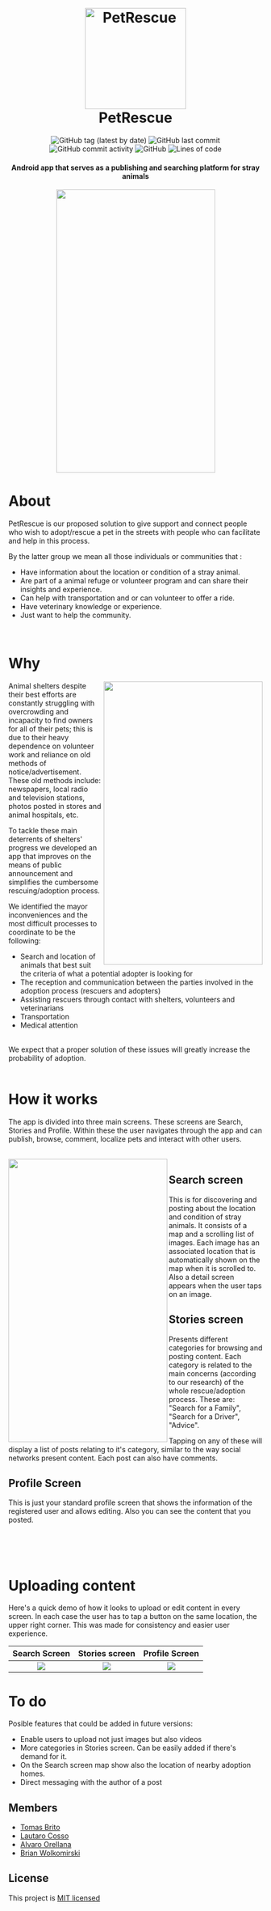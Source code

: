 <h1 align="center">
  <br>
  <img src="https://user-images.githubusercontent.com/62856022/129825346-b5a6b2c6-79bf-454f-abc5-88c084d9e39e.png" alt="PetRescue" width="200">  
  <br>
  PetRescue
  <br>
</h1>

<p align="center">
  <img alt="GitHub tag (latest by date)" src="https://img.shields.io/github/v/tag/Alvaro-Orellana/PetRescue?color=yellow">
  <img alt="GitHub last commit" src="https://img.shields.io/github/last-commit/Alvaro-Orellana/PetRescue">
  <img alt="GitHub commit activity" src="https://img.shields.io/github/commit-activity/y/Alvaro-Orellana/PetRescue?color=orange">
  <img alt="GitHub" src="https://img.shields.io/github/license/Alvaro-Orellana/PetRescue"> 
  <img alt="Lines of code" src="https://img.shields.io/tokei/lines/github/Alvaro-Orellana/PetRescue">
</p>

<h4 align="center">Android app that serves as a publishing and searching platform for stray animals</h4>

<p align="center">
<img  src="https://github.com/Alvaro-Orellana/PetRescue/blob/master/images%20for%20readme/welcome_screen.gif" width="315" height="560">  
</p>

# About 

PetRescue is our proposed solution to give support and connect people who wish to adopt/rescue a pet in the streets with people who can facilitate and help in this process. 

By the latter group we mean all those individuals or communities that :

- Have information about the location or condition of a stray animal. 
- Are part of a animal refuge or volunteer program and can share their insights and experience. 
- Can help with transportation and or can volunteer to offer a ride. 
- Have veterinary knowledge or experience.   
- Just want to help the community.

<br>

# Why
<img align="right" src="https://github.com/Alvaro-Orellana/PetRescue/blob/master/images%20for%20readme/historias_screen.gif" width="315" height="560">  

Animal shelters despite their best efforts are constantly struggling with overcrowding and incapacity to find owners for all of their pets; this is due to their heavy dependence on volunteer work and reliance on old methods of notice/advertisement. These old methods include: newspapers, local radio and television stations, photos posted in stores and animal hospitals, etc.

To tackle these main deterrents of shelters' progress we developed an app that improves on the means of public announcement and simplifies the cumbersome rescuing/adoption process.

We identified the mayor inconveniences and the most difficult processes to coordinate to be the following:

- Search and location of animals that best suit the criteria of what a potential adopter is looking for
- The reception and communication between the parties involved in the adoption process (rescuers and adopters)
- Assisting rescuers through contact with shelters, volunteers and veterinarians
- Transportation
- Medical attention

<br>
We expect that a proper solution of these issues will greatly increase the probability of adoption.

<br>
<br>

# How it works

The app is divided into three main screens. These screens are Search, Stories and Profile. Within these the user navigates through the app and can publish, browse, comment, localize pets and interact with other users. 

<br>

<img align="left" src="https://github.com/Alvaro-Orellana/PetRescue/blob/master/images%20for%20readme/buscar_screen.gif" width="315" height="560">  

## Search screen 
This is for discovering and posting about the location and condition of stray animals. It consists of a map and a scrolling list of images. Each image has an associated location that is automatically shown on the map when it is scrolled to. Also a detail screen appears when the user taps on an image.

## Stories screen 
Presents different categories for browsing and posting content. Each category is related to the main concerns (according to our research) of the whole rescue/adoption process.
These are: "Search for a Family", "Search for a Driver", "Advice".

Tapping on any of these will display a list of posts relating to it's category, similar to the way social networks present content. Each post can also have comments.

## Profile Screen
This is just your standard profile screen that shows the information of the registered user and allows editing. Also you can see the content that you posted.

<br>
<br>
<br>

# Uploading content

Here's a quick demo of how it looks to upload or edit content in every screen. In each case the user has to tap a button on the same location, the upper right corner. This was made for consistency and easier user experience.

Search Screen             |  Stories screen         | Profile Screen
:-------------------------:|:-------------------------: |:-------------------------:
![](https://github.com/Alvaro-Orellana/PetRescue/blob/master/images%20for%20readme/edit_buscar_screen.gif)  |  ![](https://github.com/Alvaro-Orellana/PetRescue/blob/master/images%20for%20readme/edit_historias_screen.gif) | ![](https://github.com/Alvaro-Orellana/PetRescue/blob/master/images%20for%20readme/edit_profile_screen.gif)



# To do

Posible features that could be added in future versions:

- Enable users to upload not just images but also videos
- More categories in Stories screen. Can be easily added if there's demand for it.
- On the Search screen map show also the location of nearby adoption homes.
- Direct messaging with the author of a post


## Members 

- <a href="https://github.com/tomasbrito"> Tomas Brito </a>
- <a href="https://github.com/LautaroCosso"> Lautaro Cosso </a>
- <a href="https://github.com/Alvaro-Orellana"> Alvaro Orellana </a>
- <a href="https://github.com/BrianWolko"> Brian Wolkomirski </a>
 

## License

This project is <a href="https://github.com/Alvaro-Orellana/PetRescue/blob/master/LICENSE">MIT licensed </a>



